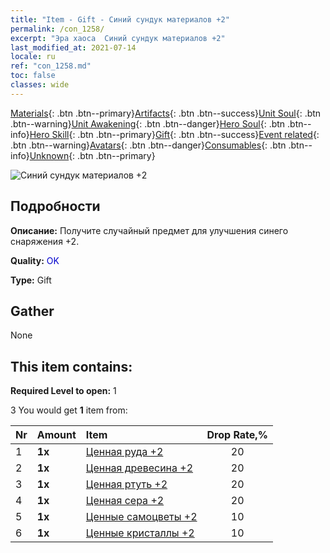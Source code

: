 ```yaml
---
title: "Item - Gift - Синий сундук материалов +2"
permalink: /con_1258/
excerpt: "Эра хаоса  Синий сундук материалов +2"
last_modified_at: 2021-07-14
locale: ru
ref: "con_1258.md"
toc: false
classes: wide
---
```

 [Materials](/ItemsRU/){: .btn .btn--primary}[Artifacts](/ItemsRU/Artifacts/){: .btn .btn--success}[Unit Soul](/ItemsRU/UnitSoul/){: .btn .btn--warning}[Unit Awakening](/ItemsRU/UnitAwakening/){: .btn .btn--danger}[Hero Soul](/ItemsRU/HeroSoul/){: .btn .btn--info}[Hero Skill](/ItemsRU/HeroSkill/){: .btn .btn--primary}[Gift](/ItemsRU/Gift/){: .btn .btn--success}[Event related](/ItemsRU/Events/){: .btn .btn--warning}[Avatars](/ItemsRU/Avatars/){: .btn .btn--danger}[Consumables](/ItemsRU/Consumables/){: .btn .btn--info}[Unknown](/ItemsRU/Unknown/){: .btn .btn--primary}

 ![Синий сундук материалов +2](/images/t/i_304002.png)

## Подробности
 **Описание:** Получите случайный предмет для улучшения синего снаряжения +2.

 **Quality:** <span style="color: #0000CD">OK</span>

 **Type:** Gift

## Gather

  None

## This item contains:

 **Required Level to open:** 1

 3 You would get **1** item  from:

  | Nr | Amount |     Item    | Drop Rate,% |
  |:---|:-------|:------------|:---------:|
  | 1 |  **1x** | [Ценная руда +2](/ItemsRU/mat_26/) | 20 | 
  | 2 |  **1x** | [Ценная древесина +2](/ItemsRU/mat_27/) | 20 | 
  | 3 |  **1x** | [Ценная ртуть +2](/ItemsRU/mat_28/) | 20 | 
  | 4 |  **1x** | [Ценная сера +2](/ItemsRU/mat_29/) | 20 | 
  | 5 |  **1x** | [Ценные самоцветы +2](/ItemsRU/mat_30/) | 10 | 
  | 6 |  **1x** | [Ценные кристаллы +2](/ItemsRU/mat_31/) | 10 | 
